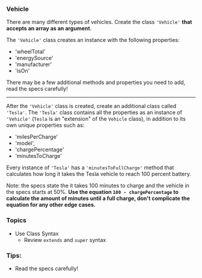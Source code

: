 ### Vehicle

There are many different types of vehicles. Create the class `'Vehicle'` **that accepts an array as an argument**.

The `'Vehicle'` class creates an instance with the following properties:

- 'wheelTotal'
- 'energySource'
- 'manufacturer'
- 'isOn'

There may be a few additional methods and properties you need to add, read the specs carefully!

<hr>

After the `'Vehicle'` class is created, create an additional class called `'Tesla'`. The `'Tesla'` class contains all the properties as an instance of `'Vehicle'` (`Tesla` is an "extension" of the `Vehicle` class), in addition to its own unique properties such as:

- 'milesPerCharge'
- 'model',
- 'chargePercentage'
- 'minutesToCharge'

Every instance of `'Tesla'` has a `'minutesToFullCharge'` method that calculates how long it takes the Tesla vehicle to reach 100 percent battery.

Note: the specs state the it takes 100 minutes to charge and the vehicle in the specs starts at 50%. **Use the equation `100 - chargePercentage` to calculate the amount of minutes until a full charge, don't complicate the equation for any other edge cases.**

### Topics

- Use Class Syntax
  - Review `extends` and `super` syntax

### Tips:

- Read the specs carefully!
